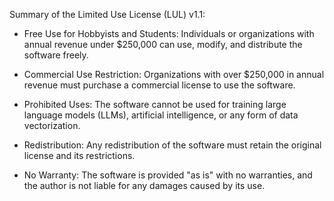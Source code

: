 Summary of the Limited Use License (LUL) v1.1:

   * Free Use for Hobbyists and Students: Individuals or organizations with annual revenue under $250,000 can use, modify, and distribute the software freely.

   * Commercial Use Restriction: Organizations with over $250,000 in annual revenue must purchase a commercial license to use the software.

   * Prohibited Uses: The software cannot be used for training large language models (LLMs), artificial intelligence, or any form of data vectorization.

   * Redistribution: Any redistribution of the software must retain the original license and its restrictions.

  * No Warranty: The software is provided "as is" with no warranties, and the author is not liable for any damages caused by its use.
